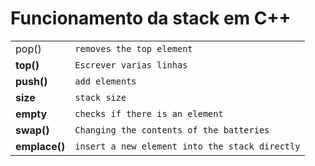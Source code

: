 # Funcionamento da stack em C++

<table>
    <tbody>
        <tr>
            <td>pop()</b></td>
            <td><code>removes the top element</code></td>
        </tr>
        <tr>
            <td><b>top()</b></td>
            <td><code>Escrever varias linhas</code></td>
        </tr>
        <tr>
            <td><b>push()</b></td>
            <td><code>add elements</code></td>
        </tr>
        <tr>
            <td><b>size</b></td>
            <td><code>stack size</code></td>
        </tr>
        <tr>
            <td><b>empty</b></td>
            <td><code>checks if there is an element</code></td>
        </tr>
        <tr>
            <td><b>swap()</b></td>
            <td><code>Changing the contents of the batteries</code></td>
        </tr>
        <tr>
            <td><b>emplace()</b></td>
            <td><code>insert a new element into the stack directly</code></td>
        </tr>
